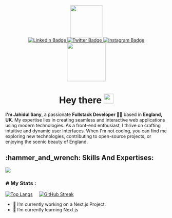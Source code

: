 <div id="header" align="center">
  <img src="https://media.giphy.com/media/M9gbBd9nbDrOTu1Mqx/giphy.gif" width="100"/><br>
  <div id="badges">
    <a href="https://www.linkedin.com/in/jahidul-sany/">
      <img src="https://img.shields.io/badge/LinkedIn-blue?style=for-the-badge&logo=linkedin&logoColor=white" alt="LinkedIn Badge"/>
    </a>
    <a href="https://x.com/Jahidul__Sany">
      <img src="https://img.shields.io/badge/Twitter-blue?style=for-the-badge&logo=twitter&logoColor=white" alt="Twitter Badge"/>
    </a>
    <a href="https://www.instagram.com/jahidul.sany/">
      <img src="https://img.shields.io/badge/Instagram-blue?style=for-the-badge&logo=instagram&logoColor=white" alt="Instagram Badge"/>
    </a>
 </div>
 <div>
   <img src="https://komarev.com/ghpvc/?username=JahidulSany&style=flat-square&color=blue" width="120px" alt=""/>
  <h1>Hey there <img src="https://media.giphy.com/media/hvRJCLFzcasrR4ia7z/giphy.gif" width="30px"/></h1>
 </div>
</div>

<strong>I'm Jahidul Sany</strong>, a passionate <strong>Fullstack Developer 👨‍💻</strong> based in <strong>England, UK</strong>.
My expertise lies in creating seamless and interactive web applications using modern technologies. 
As a front-end enthusiast, I thrive on crafting intuitive and dynamic user interfaces. When I'm not coding, you can find me exploring new technologies, contributing to open-source projects, or enjoying the scenic beauty of England.

<h2>:hammer_and_wrench: Skills And Expertises:</h2>
<p align="left">
  <a href="https://skillicons.dev">
    <img src="https://skillicons.dev/icons?i=html,bootstrap,tailwindcss,js,ts,react,redux,nextjs,nodejs,expressjs,mongodb,firebase,figma,git&theme=light" />
  </a>
</p>

### :fire: My Stats :

[![Top Langs](https://github-readme-stats.vercel.app/api/top-langs/?username=JahidulSany&layout=compact&theme=vision-friendly-dark)](https://github.com/anuraghazra/github-readme-stats) &nbsp; &nbsp;
[![GitHub Streak](http://github-readme-streak-stats.herokuapp.com?user=JahidulSany&theme=dark&background=000000)](https://git.io/streak-stats)


- 🔭 I’m currently working on a Next.js Project.
- 🌱 I’m currently learning Next.js

